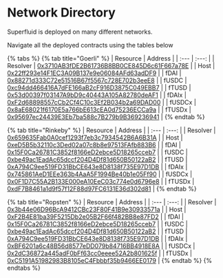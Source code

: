 # Network Directory

Superfluid is deployed on many different networks.

Navigate all the deployed contracts using the tables below

{% tabs %}
{% tab title="Goerli" %}
| Resource | Address |
| :--- | :---: |
| Resolver | [0x3710AB3fDE2B61736B8BB0CE845D6c61F667a78E](http://goerli.etherscan.io/address/0x3710AB3fDE2B61736B8BB0CE845D6c61F667a78E) |
| Host | [0x22ff293e14F1EC3A09B137e9e06084AFd63adDF9](http://goerli.etherscan.io/address/0x22ff293e14F1EC3A09B137e9e06084AFd63adDF9) |
| fDAI | [0x88271d333C72e51516B67f5567c728E702b3eeE8](http://goerli.etherscan.io/address/0x88271d333C72e51516B67f5567c728E702b3eeE8) |
| fUSDC | [0xc94dd466416A7dFE166aB2cF916D3875C049EBB7](http://goerli.etherscan.io/address/0xc94dd466416A7dFE166aB2cF916D3875C049EBB7) |
| fTUSD | [0x53d00397f03147A9bD9c40443A105A82780deAF1](http://goerli.etherscan.io/address/0x53d00397f03147A9bD9c40443A105A82780deAF1) |
| fDAIx | [0xF2d68898557cCb2Cf4C10c3Ef2B034b2a69DAD00](http://goerli.etherscan.io/address/0xF2d68898557cCb2Cf4C10c3Ef2B034b2a69DAD00) |
| fUSDCx | [0x8aE68021f6170E5a766bE613cEA0d75236ECCa9a](http://goerli.etherscan.io/address/0x8aE68021f6170E5a766bE613cEA0d75236ECCa9a) |
| fTUSDx | [0x95697ec24439E3Eb7ba588c7B279b9B369236941](http://goerli.etherscan.io/address/0x95697ec24439E3Eb7ba588c7B279b9B369236941) |
{% endtab %}

{% tab title="Rinkeby" %}
| Resource | Address |
| :--- | :---: |
| Resolver | [0x659635Fab0A0cef1293f7eb3c7934542B6A6B31A](http://rinkeby.etherscan.io/address/0x659635Fab0A0cef1293f7eb3c7934542B6A6B31A) |
| Host | [0xeD5B5b32110c3Ded02a07c8b8e97513FAfb883B6](http://rinkeby.etherscan.io/address/0xeD5B5b32110c3Ded02a07c8b8e97513FAfb883B6) |
| fDAI | [0x15F0Ca26781C3852f8166eD2ebce5D18265cceb7](http://rinkeby.etherscan.io/address/0x15F0Ca26781C3852f8166eD2ebce5D18265cceb7) |
| fUSDC | [0xbe49ac1EadAc65dccf204D4Df81d650B50122aB2](http://rinkeby.etherscan.io/address/0xbe49ac1EadAc65dccf204D4Df81d650B50122aB2) |
| fTUSD | [0xA794C9ee519FD31BbCE643e8D8138f735E97D1DB](http://rinkeby.etherscan.io/address/0xA794C9ee519FD31BbCE643e8D8138f735E97D1DB) |
| fDAIx | [0x745861AeD1EEe363b4AaA5F1994Be40b1e05Ff90](http://rinkeby.etherscan.io/address/0x745861AeD1EEe363b4AaA5F1994Be40b1e05Ff90) |
| fUSDCx | [0x0F1D7C55A2B133E000eA10EeC03c774e0d6796e8](http://rinkeby.etherscan.io/address/0x0F1D7C55A2B133E000eA10EeC03c774e0d6796e8) |
| fTUSDx | [0xdF7B8461a1d9f57f12F88d97FC6131E36d302d81](http://rinkeby.etherscan.io/address/0xdF7B8461a1d9f57f12F88d97FC6131E36d302d81) |
{% endtab %}

{% tab title="Ropsten" %}
| Resource | Address |
| :--- | :---: |
| Resolver | [0x3b44e06D96BcA9412CBc23F80F41B9e30933571a](http://ropsten.etherscan.io/address/0x3b44e06D96BcA9412CBc23F80F41B9e30933571a) |
| Host | [0xF2B4E81ba39F5215Db2e05B2F66f482BB8e87FD2](http://ropsten.etherscan.io/address/0xF2B4E81ba39F5215Db2e05B2F66f482BB8e87FD2) |
| fDAI | [0x15F0Ca26781C3852f8166eD2ebce5D18265cceb7](http://ropsten.etherscan.io/address/0x15F0Ca26781C3852f8166eD2ebce5D18265cceb7) |
| fUSDC | [0xbe49ac1EadAc65dccf204D4Df81d650B50122aB2](http://ropsten.etherscan.io/address/0xbe49ac1EadAc65dccf204D4Df81d650B50122aB2) |
| fTUSD | [0xA794C9ee519FD31BbCE643e8D8138f735E97D1DB](http://ropsten.etherscan.io/address/0xA794C9ee519FD31BbCE643e8D8138f735E97D1DB) |
| fDAIx | [0xBF6201a6c48B56d8577eDD079b84716BB4918E8A](http://ropsten.etherscan.io/address/0xBF6201a6c48B56d8577eDD079b84716BB4918E8A) |
| fUSDCx | [0x2dC36872a445adF0bFf63cc0eeee52A2b801625f](http://ropsten.etherscan.io/address/0x2dC36872a445adF0bFf63cc0eeee52A2b801625f) |
| fTUSDx | [0xC5191A51982983B8105eC4Fbbbf35b9466EE0179](http://ropsten.etherscan.io/address/0xC5191A51982983B8105eC4Fbbbf35b9466EE0179) |
{% endtab %}
{% endtabs %}

